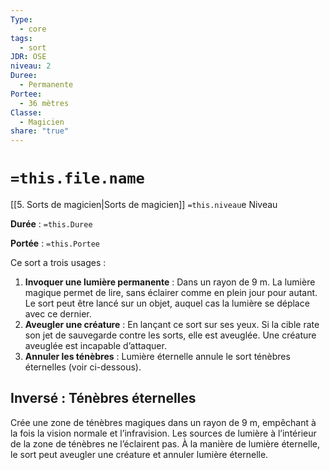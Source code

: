 ```yaml
---
Type:
  - core
tags:
  - sort
JDR: OSE
niveau: 2
Duree:
  - Permanente
Portee:
  - 36 mètres
Classe:
  - Magicien
share: "true"
---
```

# `=this.file.name`  

[[5. Sorts de magicien|Sorts de magicien]] `=this.niveau`e Niveau

**Durée** : `=this.Duree` 

**Portée** : `=this.Portee`

Ce sort a trois usages :

1. **Invoquer une lumière permanente** : Dans un rayon de 9 m. La lumière magique permet de lire, sans éclairer comme en plein jour pour autant. Le sort peut être lancé sur un objet, auquel cas la lumière se déplace avec ce dernier.
2. **Aveugler une créature** : En lançant ce sort sur ses yeux. Si la cible rate son jet de sauvegarde contre les sorts, elle est aveuglée. Une créature aveuglée est incapable d’attaquer.
3. **Annuler les ténèbres** : Lumière éternelle annule le sort ténèbres éternelles (voir ci-dessous).

## Inversé : Ténèbres éternelles

Crée une zone de ténèbres magiques dans un rayon de 9 m, empêchant à la fois la vision normale et l’infravision. Les sources de lumière à l’intérieur de la zone de ténèbres ne l’éclairent pas. À la manière de lumière éternelle, le sort peut aveugler une créature et annuler lumière éternelle.